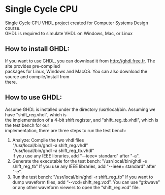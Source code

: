 # Single Cycle CPU
Single Cycle CPU VHDL project created for Computer Systems Design course.<br>
GHDL is required to simulate VHDL on Windows, Mac, or Linux

## How to install GHDL:
If you want to use GHDL, you can download it from http://ghdl.free.fr. The site provides pre-compiled<br>
packages for Linux, Windows and MacOS. You can also download the source and compile/install from<br>
there.<br>

## How to use GHDL:
Assume GHDL is installed under the directory /usr/local/bin. Assuming we have "shift_reg.vhdl", which is<br>
the implementation of a 4-bit shift register, and "shift_reg_tb.vhdl", which is the test bench for our<br>
implementation, there are three steps to run the test bench:<br>

1. Analyze: Compile the two vhdl files<br>
"/usr/local/bin/ghdl -a shift_reg.vhdl"<br>
"/usr/local/bin/ghdl -a shift_reg_tb.vhdl"<br>
If you use any IEEE libraries, add "--ieee= standard" after "-a".<br>
2. Generate the executable for the test bench:
"/usr/local/bin/ghdl -e shift_reg_tb"
If you use any IEEE libraries, add "--ieee= standard" after "-e".
3. Run the test bench:
"/usr/local/bin/ghdl -r shift_reg_tb"
If you want to dump waveform files, add “--vcd=shift_reg.vcd”. You can use “gtkwave” or any other
waveform viewers to open the “shift_reg.vcd” file.
